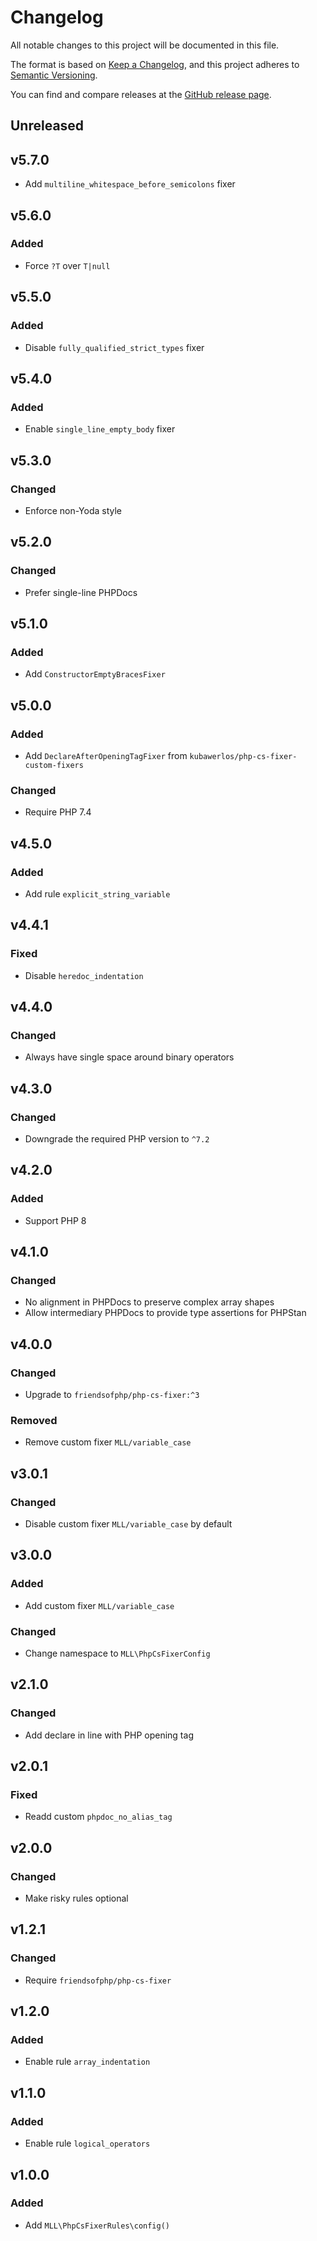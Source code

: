 # Changelog

All notable changes to this project will be documented in this file.

The format is based on [Keep a Changelog](https://keepachangelog.com/en/1.0.0/),
and this project adheres to [Semantic Versioning](https://semver.org/spec/v2.0.0.html).

You can find and compare releases at the [GitHub release page](https://github.com/mll-lab/php-cs-fixer-config/releases).

## Unreleased

## v5.7.0

- Add `multiline_whitespace_before_semicolons` fixer

## v5.6.0

### Added

- Force `?T` over `T|null`

## v5.5.0

### Added

- Disable `fully_qualified_strict_types` fixer

## v5.4.0

### Added

- Enable `single_line_empty_body` fixer

## v5.3.0

### Changed

- Enforce non-Yoda style

## v5.2.0

### Changed

- Prefer single-line PHPDocs

## v5.1.0

### Added

- Add `ConstructorEmptyBracesFixer`

## v5.0.0

### Added

- Add `DeclareAfterOpeningTagFixer` from `kubawerlos/php-cs-fixer-custom-fixers`

### Changed

- Require PHP 7.4

## v4.5.0

### Added

- Add rule `explicit_string_variable`

## v4.4.1

### Fixed

- Disable `heredoc_indentation`

## v4.4.0

### Changed

- Always have single space around binary operators

## v4.3.0

### Changed

- Downgrade the required PHP version to `^7.2`

## v4.2.0

### Added

- Support PHP 8

## v4.1.0

### Changed

- No alignment in PHPDocs to preserve complex array shapes
- Allow intermediary PHPDocs to provide type assertions for PHPStan

## v4.0.0

### Changed

- Upgrade to `friendsofphp/php-cs-fixer:^3`

### Removed

- Remove custom fixer `MLL/variable_case`

## v3.0.1

### Changed

- Disable custom fixer `MLL/variable_case` by default

## v3.0.0

### Added

- Add custom fixer `MLL/variable_case`

### Changed

- Change namespace to `MLL\PhpCsFixerConfig`

## v2.1.0

### Changed

- Add declare in line with PHP opening tag

## v2.0.1

### Fixed

- Readd custom `phpdoc_no_alias_tag`

## v2.0.0

### Changed

- Make risky rules optional

## v1.2.1

### Changed

- Require `friendsofphp/php-cs-fixer`

## v1.2.0

### Added

- Enable rule `array_indentation`

## v1.1.0

### Added

- Enable rule `logical_operators`

## v1.0.0

### Added

- Add `MLL\PhpCsFixerRules\config()`

